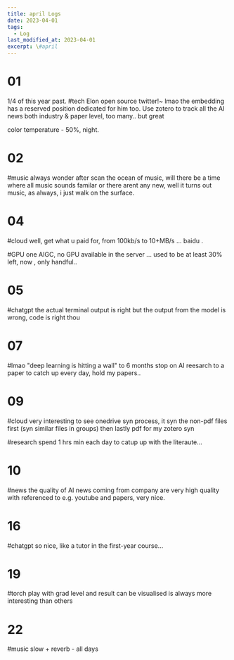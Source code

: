 ```yaml
---
title: april Logs
date: 2023-04-01
tags:
  - Log
last_modified_at: 2023-04-01
excerpt: \#april 
---
```


# 01

1/4 of this year past. 
\#tech Elon open source twitter!~ lmao the embedding has a reserved position dedicated for him too. Use zotero to track all the AI news both industry & paper level, too many.. but great

color temperature - 50%, night.

# 02

\#music always wonder after scan the ocean of music, will there be a time where all music sounds familar or there arent any new, well it turns out music, as always, i just walk on the surface. 

# 04

\#cloud well, get what u paid for, from 100kb/s to 10+MB/s ... baidu .

\#GPU one AIGC, no GPU available in the server ... used to be at least 30% left, now , only handful..

# 05

\#chatgpt the actual terminal output is right but the output from the model is wrong, code is right thou

# 07

\#lmao "deep learning is hitting a wall" to 6 months stop on AI reesarch to a paper to catch up every day, hold my papers.. 

# 09 

\#cloud very interesting to see onedrive syn process, it syn the non-pdf files first (syn similar files in groups)  then lastly pdf for my zotero  syn

\#research spend 1 hrs min each day to catup up with the literaute...

# 10

\#news the quality of AI news coming from company are very high quality with referenced to e.g. youtube and papers, very nice.

# 16 

\#chatgpt so nice, like a tutor in the first-year course...

# 19

\#torch play with grad level and result can be visualised is always more interesting than others

# 22

\#music slow + reverb - all days